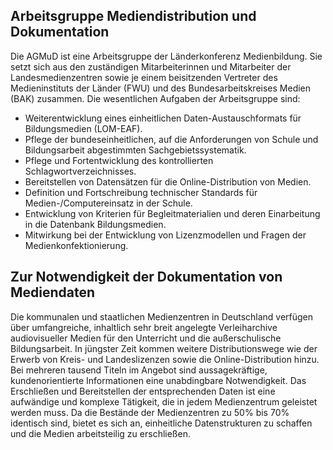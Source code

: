 ## Arbeitsgruppe Mediendistribution und Dokumentation

Die AGMuD ist eine Arbeitsgruppe der Länderkonferenz Medienbildung. Sie setzt sich aus den zuständigen Mitarbeiterinnen und Mitarbeiter der Landesmedienzentren sowie je einem beisitzenden Vertreter des Medieninstituts der Länder (FWU) und des Bundesarbeitskreises Medien (BAK) zusammen. Die wesentlichen Aufgaben der Arbeitsgruppe sind:

- Weiterentwicklung eines einheitlichen Daten-Austauschformats für Bildungsmedien (LOM-EAF).
- Pflege der bundeseinheitlichen, auf die Anforderungen von Schule und Bildungsarbeit abgestimmten Sachgebietssystematik.
- Pflege und Fortentwicklung des kontrollierten Schlagwortverzeichnisses.
- Bereitstellen von Datensätzen für die Online-Distribution von Medien.
- Definition und Fortschreibung technischer Standards für Medien-/Computereinsatz in der Schule.
- Entwicklung von Kriterien für Begleitmaterialien und deren Einarbeitung in die Datenbank Bildungsmedien.
- Mitwirkung bei der Entwicklung von Lizenzmodellen und Fragen der Medienkonfektionierung.

## Zur Notwendigkeit der Dokumentation von Mediendaten

Die kommunalen und staatlichen Medienzentren in Deutschland verfügen über umfangreiche, inhaltlich sehr breit angelegte Verleiharchive audiovisueller Medien für den Unterricht und die außerschulische Bildungsarbeit. In jüngster Zeit kommen weitere Distributionswege wie der Erwerb von Kreis- und Landeslizenzen sowie die Online-Distribution hinzu. Bei mehreren tausend Titeln im Angebot sind aussagekräftige, kundenorientierte Informationen eine unabdingbare Notwendigkeit. Das Erschließen und Bereitstellen der entsprechenden Daten ist eine aufwändige und komplexe Tätigkeit, die in jedem Medienzentrum geleistet werden muss. Da die Bestände der Medienzentren zu 50% bis 70% identisch sind, bietet es sich an, einheitliche Datenstrukturen zu schaffen und die Medien arbeitsteilig zu erschließen.
